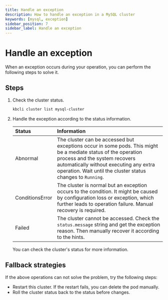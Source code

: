 ```yaml
---
title: Handle an exception
description: How to handle an exception in a MySQL cluster
keywords: [mysql, exception]
sidebar_position: 7
sidebar_label: Handle an exception
---
```


# Handle an exception

When an exception occurs during your operation, you can perform the following steps to solve it.

## Steps

1. Check the cluster status.

    ```bash
    kbcli cluster list mysql-cluster
    ```

2. Handle the exception according to the status information.

    | **Status**       | **Information** |
    | :---             | :---            |
    | Abnormal         | The cluster can be accessed but exceptions occur in some pods. This might be a mediate status of the operation process and the system recovers automatically without executing any extra operation. Wait until the cluster status changes to `Running`. |
    | ConditionsError  | The cluster is normal but an exception occurs to the condition. It might be caused by configuration loss or exception, which further leads to operation failure. Manual recovery is required. |
    | Failed | The cluster cannot be accessed. Check the `status.message` string and get the exception reason. Then manually recover it according to the hints. |

    You can check the cluster's status for more information.

## Fallback strategies

If the above operations can not solve the problem, try the following steps:

- Restart this cluster. If the restart fails, you can delete the pod manually.
- Roll the cluster status back to the status before changes.
